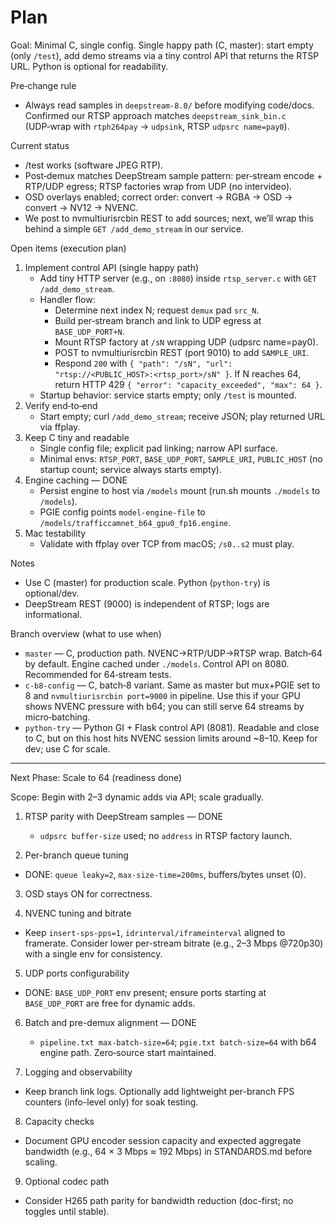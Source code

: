 # Plan

Goal: Minimal C, single config. Single happy path (C, master): start empty (only `/test`), add demo streams via a tiny control API that returns the RTSP URL. Python is optional for readability.

Pre‑change rule
- Always read samples in `deepstream-8.0/` before modifying code/docs. Confirmed our RTSP approach matches `deepstream_sink_bin.c` (UDP‑wrap with `rtph264pay` → `udpsink`, RTSP `udpsrc name=pay0`).

Current status
- /test works (software JPEG RTP).
- Post‑demux matches DeepStream sample pattern: per‑stream encode + RTP/UDP egress; RTSP factories wrap from UDP (no intervideo).
- OSD overlays enabled; correct order: convert → RGBA → OSD → convert → NV12 → NVENC.
- We post to nvmultiurisrcbin REST to add sources; next, we’ll wrap this behind a simple `GET /add_demo_stream` in our service.

Open items (execution plan)
1) Implement control API (single happy path)
   - Add tiny HTTP server (e.g., on `:8080`) inside `rtsp_server.c` with `GET /add_demo_stream`.
   - Handler flow:
     - Determine next index N; request `demux` pad `src_N`.
     - Build per‑stream branch and link to UDP egress at `BASE_UDP_PORT+N`.
     - Mount RTSP factory at `/sN` wrapping UDP (udpsrc name=pay0).
     - POST to nvmultiurisrcbin REST (port 9010) to add `SAMPLE_URI`.
     - Respond `200` with `{ "path": "/sN", "url": "rtsp://<PUBLIC_HOST>:<rtsp_port>/sN" }`. If N reaches 64, return HTTP 429 `{ "error": "capacity_exceeded", "max": 64 }`.
   - Startup behavior: service starts empty; only `/test` is mounted.
2) Verify end‑to‑end
   - Start empty; curl `/add_demo_stream`; receive JSON; play returned URL via ffplay.
3) Keep C tiny and readable
   - Single config file; explicit pad linking; narrow API surface.
   - Minimal envs: `RTSP_PORT`, `BASE_UDP_PORT`, `SAMPLE_URI`, `PUBLIC_HOST` (no startup count; service always starts empty).
4) Engine caching — DONE
   - Persist engine to host via `/models` mount (run.sh mounts `./models` to `/models`).
   - PGIE config points `model-engine-file` to `/models/trafficcamnet_b64_gpu0_fp16.engine`.
3) Mac testability
   - Validate with ffplay over TCP from macOS; `/s0..s2` must play.

Notes
- Use C (master) for production scale. Python (`python-try`) is optional/dev.
- DeepStream REST (9000) is independent of RTSP; logs are informational.

Branch overview (what to use when)
- `master` — C, production path. NVENC→RTP/UDP→RTSP wrap. Batch‑64 by default. Engine cached under `./models`. Control API on 8080. Recommended for 64‑stream tests.
- `c-b8-config` — C, batch‑8 variant. Same as master but mux+PGIE set to 8 and `nvmultiurisrcbin port=9000` in pipeline. Use this if your GPU shows NVENC pressure with b64; you can still serve 64 streams by micro‑batching.
- `python-try` — Python GI + Flask control API (8081). Readable and close to C, but on this host hits NVENC session limits around ~8–10. Keep for dev; use C for scale.

---

 Next Phase: Scale to 64 (readiness done)

Scope: Begin with 2–3 dynamic adds via API; scale gradually.

1) RTSP parity with DeepStream samples — DONE
   - `udpsrc buffer-size` used; no `address` in RTSP factory launch.

2) Per-branch queue tuning
- DONE: `queue leaky=2`, `max-size-time=200ms`, buffers/bytes unset (0).

3) OSD stays ON for correctness.

4) NVENC tuning and bitrate
- Keep `insert-sps-pps=1`, `idrinterval/iframeinterval` aligned to framerate. Consider lower per-stream bitrate (e.g., 2–3 Mbps @720p30) with a single env for consistency.

5) UDP ports configurability
- DONE: `BASE_UDP_PORT` env present; ensure ports starting at `BASE_UDP_PORT` are free for dynamic adds.

6) Batch and pre-demux alignment — DONE
   - `pipeline.txt max-batch-size=64`; `pgie.txt batch-size=64` with b64 engine path. Zero‑source start maintained.

7) Logging and observability
- Keep branch link logs. Optionally add lightweight per-branch FPS counters (info-level only) for soak testing.

8) Capacity checks
- Document GPU encoder session capacity and expected aggregate bandwidth (e.g., 64 × 3 Mbps ≈ 192 Mbps) in STANDARDS.md before scaling.

9) Optional codec path
- Consider H265 path parity for bandwidth reduction (doc-first; no toggles until stable).
